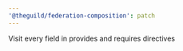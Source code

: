```yaml
---
'@theguild/federation-composition': patch
---
```


Visit every field in provides and requires directives
